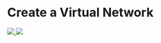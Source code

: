 # Create a Virtual Network

<a href="https://portal.azure.com/#create/Microsoft.Template/uri/https://github.com/weeyin83/azure-quickstart-templates/blob/patch-2/101-virtual-network/azuredeploy.json" target="_blank">
    <img src="http://azuredeploy.net/deploybutton.png"/>

<a href="http://armviz.io/#/?load=https://github.com/weeyin83/azure-quickstart-templates/blob/patch-2/101-virtual-network/azuredeploy.json" target="_blank">
    <img src="http://armviz.io/visualizebutton.png"/>
</a>
